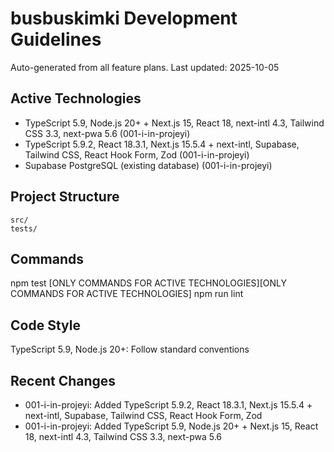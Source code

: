 # busbuskimki Development Guidelines

Auto-generated from all feature plans. Last updated: 2025-10-05

## Active Technologies

- TypeScript 5.9, Node.js 20+ + Next.js 15, React 18, next-intl 4.3, Tailwind
  CSS 3.3, next-pwa 5.6 (001-i-in-projeyi)
- TypeScript 5.9.2, React 18.3.1, Next.js 15.5.4 + next-intl, Supabase, Tailwind
  CSS, React Hook Form, Zod (001-i-in-projeyi)
- Supabase PostgreSQL (existing database) (001-i-in-projeyi)

## Project Structure

```
src/
tests/
```

## Commands

npm test [ONLY COMMANDS FOR ACTIVE
TECHNOLOGIES][ONLY COMMANDS FOR ACTIVE TECHNOLOGIES] npm run lint

## Code Style

TypeScript 5.9, Node.js 20+: Follow standard conventions

## Recent Changes

- 001-i-in-projeyi: Added TypeScript 5.9.2, React 18.3.1, Next.js 15.5.4 +
  next-intl, Supabase, Tailwind CSS, React Hook Form, Zod
- 001-i-in-projeyi: Added TypeScript 5.9, Node.js 20+ + Next.js 15, React 18,
  next-intl 4.3, Tailwind CSS 3.3, next-pwa 5.6

<!-- MANUAL ADDITIONS START -->
<!-- MANUAL ADDITIONS END -->
